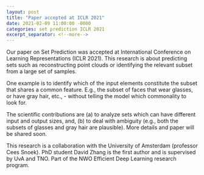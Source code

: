 ```yaml
---
layout: post
title: "Paper accepted at ICLR 2021"
date: 2021-02-09 11:00:00 -0000
categories: set prediction ICLR 2021
excerpt_separator: <!--more-->
---
```


Our paper on Set Prediction was accepted at International Conference on Learning Representations (ICLR 2021). This research is about predicting sets such as reconstructing point clouds or identifying the relevant subset from a large set of samples.

<!--more-->

One example is to identify which of the input elements constitute the subset that shares a common feature. E.g., the subset of faces that wear glasses, or have gray hair, etc., - without telling the model which commonality to look for.

The scientific contributions are (a) to analyze sets which can have different input and output sizes, and, (b) to deal with ambiguity (e.g., both the subsets of glasses and gray hair are plausible). More details and paper will be shared soon.

This research is a collaboration with the University of Amsterdam (professor Cees Snoek). PhD student David Zhang is the first author and is supervised by UvA and TNO. Part of the NWO Efficient Deep Learning research program.
